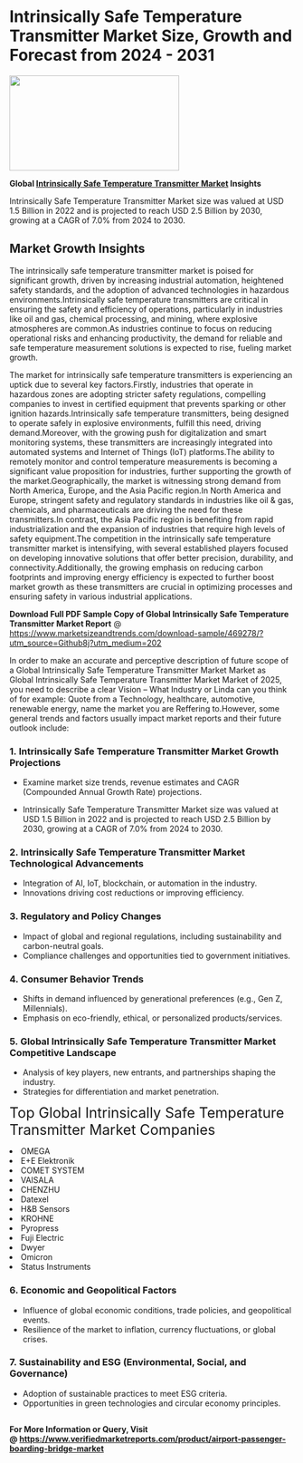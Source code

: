 <H1>Intrinsically Safe Temperature Transmitter Market Size, Growth and Forecast from 2024 - 2031</H1><img class="aligncenter size-medium wp-image-584254" src="https://thirdeyenews.in/wp-content/uploads/2024/09/Global-Market-Research-300x168.jpeg" alt="" width="300" height="168" /><p><strong>Global&nbsp;<a href="https://www.marketsizeandtrends.com/download-sample/469278/?utm_source=Github8j?utm_medium=202">Intrinsically Safe Temperature Transmitter Market</a> Insights</strong></p><p>Intrinsically Safe Temperature Transmitter Market size was valued at USD 1.5 Billion in 2022 and is projected to reach USD 2.5 Billion by 2030, growing at a CAGR of 7.0% from 2024 to 2030.</p><p><h2>Market Growth Insights</h2> <p>The intrinsically safe temperature transmitter market is poised for significant growth, driven by increasing industrial automation, heightened safety standards, and the adoption of advanced technologies in hazardous environments.Intrinsically safe temperature transmitters are critical in ensuring the safety and efficiency of operations, particularly in industries like oil and gas, chemical processing, and mining, where explosive atmospheres are common.As industries continue to focus on reducing operational risks and enhancing productivity, the demand for reliable and safe temperature measurement solutions is expected to rise, fueling market growth.</p> <p>The market for intrinsically safe temperature transmitters is experiencing an uptick due to several key factors.Firstly, industries that operate in hazardous zones are adopting stricter safety regulations, compelling companies to invest in certified equipment that prevents sparking or other ignition hazards.Intrinsically safe temperature transmitters, being designed to operate safely in explosive environments, fulfill this need, driving demand.Moreover, with the growing push for digitalization and smart monitoring systems, these transmitters are increasingly integrated into automated systems and Internet of Things (IoT) platforms.The ability to remotely monitor and control temperature measurements is becoming a significant value proposition for industries, further supporting the growth of the market.Geographically, the market is witnessing strong demand from North America, Europe, and the Asia Pacific region.In North America and Europe, stringent safety and regulatory standards in industries like oil & gas, chemicals, and pharmaceuticals are driving the need for these transmitters.In contrast, the Asia Pacific region is benefiting from rapid industrialization and the expansion of industries that require high levels of safety equipment.The competition in the intrinsically safe temperature transmitter market is intensifying, with several established players focused on developing innovative solutions that offer better precision, durability, and connectivity.Additionally, the growing emphasis on reducing carbon footprints and improving energy efficiency is expected to further boost market growth as these transmitters are crucial in optimizing processes and ensuring safety in various industrial applications.</p> <p><span class=""><strong>Download Full PDF Sample Copy of Global Intrinsically Safe Temperature Transmitter Market Report</strong> @ <a href="https://www.marketsizeandtrends.com/download-sample/469278/?utm_source=Github8j?utm_medium=202" target="_blank">https://www.marketsizeandtrends.com/download-sample/469278/?utm_source=Github8j?utm_medium=202</a></span></p><p>In order to make an accurate and perceptive description of future scope of a Global&nbsp;Intrinsically Safe Temperature Transmitter Market Market as Global&nbsp;Intrinsically Safe Temperature Transmitter Market Market of 2025, you need to describe a clear Vision &ndash; What Industry or Linda can you think of for example: Quote from a Technology, healthcare, automotive, renewable energy, name the market you are Reffering to.However, some general trends and factors usually impact market reports and their future outlook include:</p><h3>1.&nbsp;<strong>Intrinsically Safe Temperature Transmitter Market Growth Projections</strong></h3><ul><li>Examine market size trends, revenue estimates and CAGR (Compounded Annual Growth Rate) projections.</li><li><p>Intrinsically Safe Temperature Transmitter Market size was valued at USD 1.5 Billion in 2022 and is projected to reach USD 2.5 Billion by 2030, growing at a CAGR of 7.0% from 2024 to 2030.</p></li></ul><h3>2.&nbsp;<strong>Intrinsically Safe Temperature Transmitter Market Technological Advancements</strong></h3><ul><li>Integration of AI, IoT, blockchain, or automation in the industry.</li><li>Innovations driving cost reductions or improving efficiency.</li></ul><h3>3.&nbsp;<strong>Regulatory and Policy Changes</strong></h3><ul><li>Impact of global and regional regulations, including sustainability and carbon-neutral goals.</li><li>Compliance challenges and opportunities tied to government initiatives.</li></ul><h3>4.&nbsp;<strong>Consumer Behavior Trends</strong></h3><ul><li>Shifts in demand influenced by generational preferences (e.g., Gen Z, Millennials).</li><li>Emphasis on eco-friendly, ethical, or personalized products/services.</li></ul><h3>5.&nbsp;<strong>Global Intrinsically Safe Temperature Transmitter Market Competitive Landscape</strong></h3><ul><li>Analysis of key players, new entrants, and partnerships shaping the industry.</li><li>Strategies for differentiation and market penetration.</li></ul><p data-pm-slice="1 1 []"><span style="color: inherit; font-family: inherit; font-size: 25px;">Top Global Intrinsically Safe Temperature Transmitter Market Companies</span></p><div class="" data-test-id=""><p><li>OMEGA</li><li> E+E Elektronik</li><li> COMET SYSTEM</li><li> VAISALA</li><li> CHENZHU</li><li> Datexel</li><li> H&B Sensors</li><li> KROHNE</li><li> Pyropress</li><li> Fuji Electric</li><li> Dwyer</li><li> Omicron</li><li> Status Instruments</li></p></div><h3>6.&nbsp;<strong>Economic and Geopolitical Factors</strong></h3><ul><li>Influence of global economic conditions, trade policies, and geopolitical events.</li><li>Resilience of the market to inflation, currency fluctuations, or global crises.</li></ul><h3>7.&nbsp;<strong>Sustainability and ESG (Environmental, Social, and Governance)</strong></h3><ul><li>Adoption of sustainable practices to meet ESG criteria.</li><li>Opportunities in green technologies and circular economy principles.</li></ul><h2><strong style="font-size: 14px;">For More Information or Query, Visit @&nbsp;</strong><a style="background-color: #ffffff; font-size: 14px;" href="https://www.marketsizeandtrends.com/report/intrinsically-safe-temperature-transmitter-market/" target="_blank">https://www.verifiedmarketreports.com/product/airport-passenger-boarding-bridge-market</a></h2>